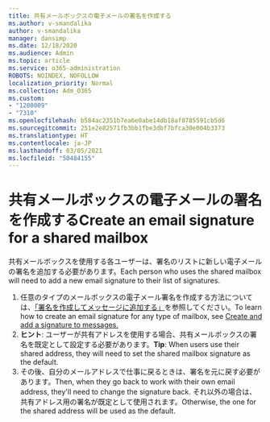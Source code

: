 ```yaml
---
title: 共有メールボックスの電子メールの署名を作成する
ms.author: v-smandalika
author: v-smandalika
manager: dansimp
ms.date: 12/18/2020
ms.audience: Admin
ms.topic: article
ms.service: o365-administration
ROBOTS: NOINDEX, NOFOLLOW
localization_priority: Normal
ms.collection: Adm_O365
ms.custom:
- "1200009"
- "7310"
ms.openlocfilehash: b584ac2351b7ea6e0abe14db18af8785591cb5d6
ms.sourcegitcommit: 251e2e82571fb3bb1fbe3dbf7bfca30e004b3373
ms.translationtype: HT
ms.contentlocale: ja-JP
ms.lasthandoff: 03/05/2021
ms.locfileid: "50484155"
---
```

# <a name="create-an-email-signature-for-a-shared-mailbox"></a><span data-ttu-id="64ce1-102">共有メールボックスの電子メールの署名を作成する</span><span class="sxs-lookup"><span data-stu-id="64ce1-102">Create an email signature for a shared mailbox</span></span>

<span data-ttu-id="64ce1-103">共有メールボックスを使用する各ユーザーは、署名のリストに新しい電子メールの署名を追加する必要があります。</span><span class="sxs-lookup"><span data-stu-id="64ce1-103">Each person who uses the shared mailbox will need to add a new email signature to their list of signatures.</span></span>

1. <span data-ttu-id="64ce1-104">任意のタイプのメールボックスの電子メール署名を作成する方法については、[「署名を作成してメッセージに追加する」](https://support.office.com/article/8ee5d4f4-68fd-464a-a1c1-0e1c80bb27f2)を参照してください。</span><span class="sxs-lookup"><span data-stu-id="64ce1-104">To learn how to create an email signature for any type of mailbox, see [Create and add a signature to messages.](https://support.office.com/article/8ee5d4f4-68fd-464a-a1c1-0e1c80bb27f2)</span></span>
2. <span data-ttu-id="64ce1-105">**ヒント**: ユーザーが共有アドレスを使用する場合、共有メールボックスの署名を既定として設定する必要があります。</span><span class="sxs-lookup"><span data-stu-id="64ce1-105">**Tip**: When users use their shared address, they will need to set the shared mailbox signature as the default.</span></span>
3. <span data-ttu-id="64ce1-106">その後、自分のメールアドレスで仕事に戻るときは、署名を元に戻す必要があります。</span><span class="sxs-lookup"><span data-stu-id="64ce1-106">Then, when they go back to work with their own email address, they'll need to change the signature back.</span></span> <span data-ttu-id="64ce1-107">それ以外の場合は、共有アドレス用の署名が既定として使用されます。</span><span class="sxs-lookup"><span data-stu-id="64ce1-107">Otherwise, the one for the shared address will be used as the default.</span></span>